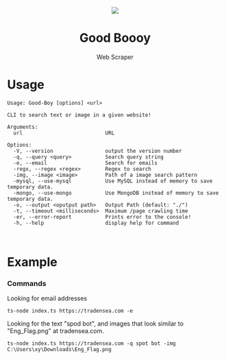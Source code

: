 <div align="center">
<img src="https://media.tenor.com/IUOroMLMNzgAAAAM/costume-funny.gif">
<h1>Good Boooy</h1>
<p>Web Scraper<p>
</div>

# Usage
```
Usage: Good-Boy [options] <url>

CLI to search text or image in a given website!

Arguments:
  url                           URL

Options:
  -V, --version                 output the version number
  -q, --query <query>           Search query string
  -e, --email                   Search for emails
  -regx, --regex <regex>        Regex to search
  -img, --image <image>         Path of a image search pattern
  -mysql, --use-mysql           Use MySQL instead of memory to save temporary data.
  -mongo, --use-mongo           Use MongoDB instead of memory to save temporary data.
  -o, --output <oputput path>   Output Path (default: "./")
  -t, --timeout <milliseconds>  Maximum /page crawling time
  -er, --error-report           Prints error to the console!
  -h, --help                    display help for command

  
```

# Example
### Commands
Looking for email addresses
```
ts-node index.ts https://tradensea.com -e
```
Looking for the text "spod bot", and images that look similar to "Eng_Flag.png" at tradensea.com.
```
ts-node index.ts https://tradensea.com -q spot bot -img C:\Users\xy\Downloads\Eng_Flag.png
```
